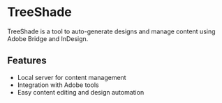 # TreeShade

TreeShade is a tool to auto-generate designs and manage content using Adobe Bridge and InDesign.

## Features
- Local server for content management
- Integration with Adobe tools
- Easy content editing and design automation